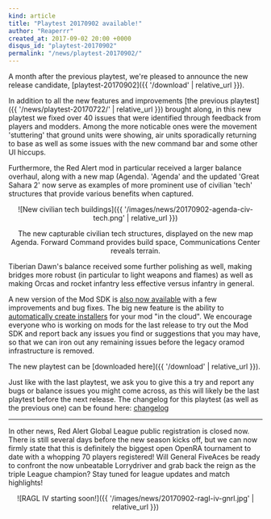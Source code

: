 ```yaml
---
kind: article
title: "Playtest 20170902 available!"
author: "Reaperrr"
created_at: 2017-09-02 20:00 +0000
disqus_id: "playtest-20170902"
permalink: "/news/playtest-20170902/"
---
```


A month after the previous playtest, we're pleased to announce the new release candidate, [playtest-20170902]({{ '/download' | relative_url }}).

In addition to all the new features and improvements [the previous playtest]({{ '/news/playtest-20170722/' | relative_url }}) brought along, in this new playtest we fixed over 40 issues that were identified through feedback from players and modders. Among the more noticable ones were the movement 'stuttering' that ground units were showing, air units sporadically returning to base as well as some issues with the new command bar and some other UI hiccups.

Furthermore, the Red Alert mod in particular received a larger balance overhaul, along with a new map (Agenda). 'Agenda' and the updated 'Great Sahara 2' now serve as examples of more prominent use of civilian 'tech' structures that provide various benefits when captured.

<div style="text-align:center" markdown="1">
![New civilian tech buildings]({{ '/images/news/20170902-agenda-civ-tech.png' | relative_url }})

The new capturable civilian tech structures, displayed on the new map Agenda. Forward Command provides build space, Communications Center reveals terrain.
</div>
Tiberian Dawn's balance received some further polishing as well, making bridges more robust (in particular to light weapons and flames) as well as making Orcas and rocket infantry less effective versus infantry in general.

A new version of the Mod SDK is [also now available](https://github.com/OpenRA/OpenRAModSDK/releases/tag/20170902) with a few improvements and bug fixes.  The big new feature is the ability to [automatically create installers](https://github.com/OpenRA/OpenRAModSDK/wiki/Generating-Release-Installers) for your mod "in the cloud".  We encourage everyone who is working on mods for the last release to try out the Mod SDK and report back any issues you find or suggestions that you may have, so that we can iron out any remaining issues before the legacy oramod infrastructure is removed.

The new playtest can be [downloaded here]({{ '/download' | relative_url }}).

Just like with the last playtest, we ask you to give this a try and report any bugs or balance issues you might come across, as this will likely be the last playtest before the next release.
The changelog for this playtest (as well as the previous one) can be found here: [changelog](https://github.com/OpenRA/OpenRA/wiki/Changelog/04b8887b703daf31a2512edfe308cf61ee2a4169)

<hr>

In other news, Red Alert Global League public registration is closed now. There is still several days before the new season kicks off, but we can now firmly state that this is definitely the biggest open OpenRA tournament to date with a whopping 70 players registered! Will General FiveAces be ready to confront the now unbeatable Lorrydriver and grab back the reign as the triple League champion? Stay tuned for league updates and match highlights!

<div style="text-align:center" markdown="1">
![RAGL IV starting soon!]({{ '/images/news/20170902-ragl-iv-gnrl.jpg' | relative_url }})
</div>